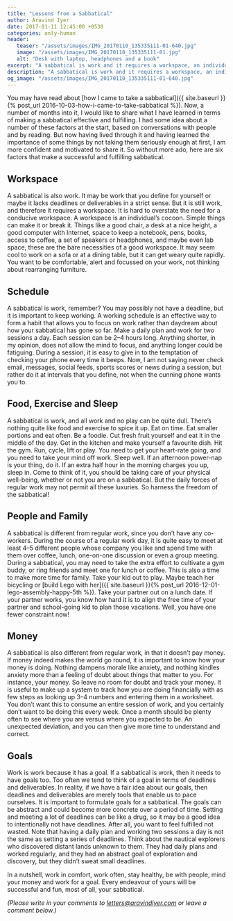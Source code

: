 ```yaml
---
title: "Lessons from a Sabbatical"
author: Aravind Iyer
date: 2017-01-11 12:45:00 +0530
categories: only-human
header:
   teaser: "/assets/images/IMG_20170110_135335111-01-640.jpg"
   image: "/assets/images/IMG_20170110_135335111-01.jpg"
   alt: "Desk with laptop, headphones and a book" 
excerpt: "A sabbatical is work and it requires a workspace, an individual’s cocoon. A working schedule is a way to focus on work rather than daydream about how your sabbatical has gone so far. All work and no play can be quite dull and there’s nothing quite like food and exercise to spice it up. Take your partner out on a lunch date. If money indeed makes the world go round, it is important to know how your money is doing. Think about the nautical explorers who discovered distant lands unknown to them. They had daily plans and worked regularly, and they had an abstract goal of exploration and discovery, but they didn’t sweat small deadlines."
description: "A sabbatical is work and it requires a workspace, an individual’s cocoon. A working schedule is a way to focus on work rather than daydream about how your sabbatical has gone so far. All work and no play can be quite dull and there’s nothing quite like food and exercise to spice it up. Take your partner out on a lunch date. If money indeed makes the world go round, it is important to know how your money is doing. Think about the nautical explorers who discovered distant lands unknown to them. They had daily plans and worked regularly, and they had an abstract goal of exploration and discovery, but they didn’t sweat small deadlines."
og_image: "/assets/images/IMG_20170110_135335111-01-640.jpg"
---
```


You may have read about [how I came to take a sabbatical]({{ site.baseurl }}{% post_url 2016-10-03-how-i-came-to-take-sabbatical %}). Now, a number of months into it, I would like to share what I have learned in terms of making a sabbatical effective and fulfilling. I had some idea about a number of these factors at the start, based on conversations with people and by reading. But now having lived through it and having learned the importance of some things by not taking them seriously enough at first, I am more confident and motivated to share it. So without more ado, here are six factors that make a successful and fulfilling sabbatical.

## Workspace

A sabbatical is also work. It may be work that you define for yourself or maybe it lacks deadlines or deliverables in a strict sense. But it is still work, and therefore it requires a workspace. It is hard to overstate the need for a conducive workspace. A workspace is an individual’s cocoon. Simple things can make it or break it. Things like a good chair, a desk at a nice height, a good computer with Internet, space to keep a notebook, pens, books, access to coffee, a set of speakers or headphones, and maybe even lab space, these are the bare necessities of a good workspace. It may seem cool to work on a sofa or at a dining table, but it can get weary quite rapidly. You want to be comfortable, alert and focussed on your work, not thinking about rearranging furniture.

## Schedule

A sabbatical is work, remember? You may possibly not have a deadline, but it is important to keep working. A working schedule is an effective way to form a habit that allows you to focus on work rather than daydream about how your sabbatical has gone so far. Make a daily plan and work for two sessions a day. Each session can be 2–4 hours long. Anything shorter, in my opinion, does not allow the mind to focus, and anything longer could be fatiguing. During a session, it is easy to give in to the temptation of checking your phone every time it beeps. Now, I am not saying never check email, messages, social feeds, sports scores or news during a session, but rather do it at intervals that you define, not when the cunning phone wants you to.

## Food, Exercise and Sleep

A sabbatical is work, and all work and no play can be quite dull. There’s nothing quite like food and exercise to spice it up. Eat on time. Eat smaller portions and eat often. Be a foodie. Cut fresh fruit yourself and eat it in the middle of the day. Get in the kitchen and make yourself a favourite dish. Hit the gym. Run, cycle, lift or play. You need to get your heart-rate going, and you need to take your mind off work. Sleep well. If an afternoon power-nap is your thing, do it. If an extra half hour in the morning charges you up, sleep in. Come to think of it, you should be taking care of your physical well-being, whether or not you are on a sabbatical. But the daily forces of regular work may not permit all these luxuries. So harness the freedom of the sabbatical!

## People and Family

A sabbatical is different from regular work, since you don’t have any co-workers. During the course of a regular work day, it is quite easy to meet at least 4–5 different people whose company you like and spend time with them over coffee, lunch, one-on-one discussion or even a group meeting. During a sabbatical, you may need to take the extra effort to cultivate a gym buddy, or ring friends and meet one for lunch or coffee. This is also a time to make more time for family. Take your kid out to play. Maybe teach her bicycling or [build Lego with her]({{ site.baseurl }}{% post_url 2016-12-01-lego-assembly-happy-5th %}). Take your partner out on a lunch date. If your partner works, you know how hard it is to align the free time of your partner and school-going kid to plan those vacations. Well, you have one fewer constraint now!

## Money

A sabbatical is also different from regular work, in that it doesn’t pay money. If money indeed makes the world go round, it is important to know how your money is doing. Nothing dampens morale like anxiety, and nothing kindles anxiety more than a feeling of doubt about things that matter to you. For instance, your money. So leave no room for doubt and track your money. It is useful to make up a system to track how you are doing financially with as few steps as looking up 3–4 numbers and entering them in a worksheet. You don’t want this to consume an entire session of work, and you certainly don’t want to be doing this every week. Once a month should be plenty often to see where you are versus where you expected to be. An unexpected deviation, and you can then give more time to understand and correct.

## Goals

Work is work because it has a goal. If a sabbatical is work, then it needs to have goals too. Too often we tend to think of a goal in terms of deadlines and deliverables. In reality, if we have a fair idea about our goals, then deadlines and deliverables are merely tools that enable us to pace ourselves. It is important to formulate goals for a sabbatical. The goals can be abstract and could become more concrete over a period of time. Setting and meeting a lot of deadlines can be like a drug, so it may be a good idea to intentionally not have deadlines. After all, you want to feel fulfilled not wasted. Note that having a daily plan and working two sessions a day is not the same as setting a series of deadlines. Think about the nautical explorers who discovered distant lands unknown to them. They had daily plans and worked regularly, and they had an abstract goal of exploration and discovery, but they didn’t sweat small deadlines.

In a nutshell, work in comfort, work often, stay healthy, be with people, mind your money and work for a goal. Every endeavour of yours will be successful and fun, most of all, your sabbatical.

*(Please write in your comments to [letters@aravindiyer.com](mailto:letters@aravindiyer.com) or leave a comment below.)*
